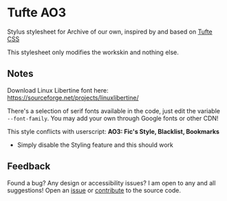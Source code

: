 # Tufte AO3
Stylus stylesheet for Archive of our own, inspired by and based on [Tufte CSS](https://edwardtufte.github.io/tufte-css/)

This stylesheet only modifies the workskin and nothing else.

## Notes
Download Linux Libertine font here: https://sourceforge.net/projects/linuxlibertine/

There's a selection of serif fonts available in the code, just edit the variable `--font-family`. You may add your own through Google fonts or other CDN!

This style conflicts with userscript: **AO3: Fic's Style, Blacklist, Bookmarks**
- Simply disable the Styling feature and this should work

## Feedback

Found a bug? Any design or accessibility issues? I am open to any and all suggestions! Open an [issue](https://github.com/tencurse/tufte-ao3/issues) or [contribute](https://github.com/tencurse/tufte-ao3/pulls) to the source code.
